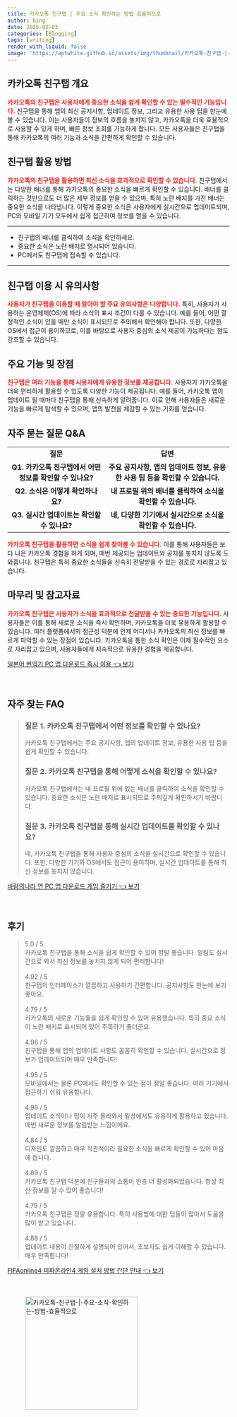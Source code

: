 ```yaml
---
title: 카카오톡 친구탭 | 주요 소식 확인하는 방법 효율적으로
author: bing
date: 2025-02-03
categories: [Blogging]
tags: [writing]
render_with_liquid: false
image: 'https://aptwhite.github.io/assets/img/thumbnail/카카오톡-친구탭-|-주요-소식-확인하는-방법-효율적으로.webp'
---
```



<h2 id='카카오톡 친구탭 개요'>카카오톡 친구탭 개요</h2>

<p><b><span style="color: #ee2323;">카카오톡의 친구탭은 사용자에게 중요한 소식을 쉽게 확인할 수 있는 필수적인 기능입니다.</span></b> 친구탭을 통해 앱의 최신 공지사항, 업데이트 정보, 그리고 유용한 사용 팁을 한눈에 볼 수 있습니다. 이는 사용자들이 정보의 흐름을 놓치지 않고, 카카오톡을 더욱 효율적으로 사용할 수 있게 하며, 빠른 정보 조회를 가능하게 합니다. 모든 사용자들은 친구탭을 통해 카카오톡의 여러 기능과 소식을 간편하게 확인할 수 있습니다.</p>

<h2 id='친구탭 활용 방법'>친구탭 활용 방법</h2>

<p><b><span style="color: #ee2323;">카카오톡의 친구탭을 활용하면 최신 소식을 효과적으로 확인할 수 있습니다.</span></b> 친구탭에서는 다양한 배너를 통해 카카오톡의 중요한 소식을 빠르게 확인할 수 있습니다. 배너를 클릭하는 것만으로도 더 많은 세부 정보를 얻을 수 있으며, 특히 노란 배지를 가진 배너는 중요한 소식을 나타냅니다. 이렇게 중요한 소식은 사용자에게 실시간으로 업데이트되며, PC와 모바일 기기 모두에서 쉽게 접근하여 정보를 얻을 수 있습니다.</p>

<hr />

<ul>
    <li>친구탭의 배너를 클릭하여 소식을 확인하세요.</li>
    <li>중요한 소식은 노란 배지로 명시되어 있습니다.</li>
    <li>PC에서도 친구탭에 접속할 수 있습니다.</li>
</ul>

<hr />

<h2 id='친구탭 이용 시 유의사항'>친구탭 이용 시 유의사항</h2>

<p><b><span style="color: #ee2323;">사용자가 친구탭을 이용할 때 알아야 할 주요 유의사항은 다양합니다.</span></b> 특히, 사용자가 사용하는 운영체제(OS)에 따라 소식의 표시 조건이 다를 수 있습니다. 예를 들어, 어떤 결정적인 소식이 있을 때만 소식이 표시되므로 주의해서 확인해야 합니다. 또한, 다양한 OS에서 접근이 용이하므로, 이를 바탕으로 사용자 중심의 소식 제공이 가능하다는 점도 강조할 수 있습니다.</p>

<h2 id='주요 기능 및 장점'>주요 기능 및 장점</h2>

<p><b><span style="color: #ee2323;">친구탭은 여러 기능을 통해 사용자에게 유용한 정보를 제공합니다.</span></b> 사용자가 카카오톡을 더욱 편리하게 활용할 수 있도록 다양한 기능이 제공됩니다. 예를 들어, 카카오톡 앱이 업데이트 될 때마다 친구탭을 통해 신속하게 알려줍니다. 이로 인해 사용자들은 새로운 기능을 빠르게 탐색할 수 있으며, 앱의 발전을 체감할 수 있는 기회를 얻습니다.</p>

<h2 id='자주 묻는 질문 Q&A'>자주 묻는 질문 Q&A</h2>

<table>
    <tr>
        <td style="text-align: center; height: 17px;"><b>질문</b></td>
        <td style="text-align: center; height: 17px;"><b>답변</b></td>
    </tr>
    <tr>
        <td style="text-align: center; height: 17px;"><b>Q1. 카카오톡 친구탭에서 어떤 정보를 확인할 수 있나요?</b></td>
        <td style="text-align: center; height: 17px;"><b>주요 공지사항, 앱의 업데이트 정보, 유용한 사용 팁 등을 확인할 수 있습니다.</b></td>
    </tr>
    <tr>
        <td style="text-align: center; height: 17px;"><b>Q2. 소식은 어떻게 확인하나요?</b></td>
        <td style="text-align: center; height: 17px;"><b>내 프로필 위의 배너를 클릭하여 소식을 확인할 수 있습니다.</b></td>
    </tr>
    <tr>
        <td style="text-align: center; height: 17px;"><b>Q3. 실시간 업데이트는 확인할 수 있나요?</b></td>
        <td style="text-align: center; height: 17px;"><b>네, 다양한 기기에서 실시간으로 소식을 확인할 수 있습니다.</b></td>
    </tr>
</table>

<p><b><span style="color: #ee2323;">카카오톡 친구탭을 활용하면 소식을 쉽게 찾아볼 수 있습니다.</span></b> 이를 통해 사용자들은 보다 나은 카카오톡 경험을 하게 되며, 매번 제공되는 업데이트와 공지를 놓치지 않도록 도와줍니다. 친구탭은 특히 중요한 소식들을 신속히 전달받을 수 있는 경로로 자리잡고 있습니다.</p>

<h2 id='마무리 및 참고자료'>마무리 및 참고자료</h2>

<p><b><span style="color: #ee2323;">카카오톡 친구탭은 사용자가 소식을 효과적으로 전달받을 수 있는 중요한 기능입니다.</span></b> 사용자들은 이를 통해 새로운 소식을 즉시 확인하며, 카카오톡을 더욱 유용하게 활용할 수 있습니다. 여러 플랫폼에서의 접근성 덕분에 언제 어디서나 카카오톡의 최신 정보를 빠르게 파악할 수 있는 장점이 있습니다. 카카오톡을 통한 소식 확인은 이제 필수적인 요소로 자리잡고 있으며, 사용자들에게 지속적으로 유용한 경험을 제공합니다.</p>


<p><a class="click-button" title="일본어 번역기 PC 앱 다운로드 즉시 이용" href="https://aptwhite.github.io/posts/%EC%9D%BC%EB%B3%B8%EC%96%B4-%EB%B2%88%EC%97%AD%EA%B8%B0-PC-%EC%95%B1-%EB%8B%A4%EC%9A%B4%EB%A1%9C%EB%93%9C-%EC%A6%89%EC%8B%9C-%EC%9D%B4%EC%9A%A9/" rel="dofollow">일본어 번역기 PC 앱 다운로드 즉시 이용 👈 보기</a></p><br>
<h2 id='자주_찾는_FAQ'>자주 찾는 FAQ</h2>
<div itemscope="" itemtype="https://schema.org/FAQPage"> 
<blockquote> 
<div itemscope="" itemprop="mainEntity" itemtype="https://schema.org/Question"> 
<h3 itemprop="name">질문 1. 카카오톡 친구탭에서 어떤 정보를 확인할 수 있나요?</h3> 
<div itemscope="" itemprop="acceptedAnswer" itemtype="https://schema.org/Answer"> 
<span itemprop="text"> 
<p>카카오톡 친구탭에서는 주요 공지사항, 앱의 업데이트 정보, 유용한 사용 팁 등을 쉽게 확인할 수 있습니다.</p> 
</span> 
</div> 
</div> 
<div itemscope="" itemprop="mainEntity" itemtype="https://schema.org/Question"> 
<h3 itemprop="name">질문 2. 카카오톡 친구탭을 통해 어떻게 소식을 확인할 수 있나요?</h3> 
<div itemscope="" itemprop="acceptedAnswer" itemtype="https://schema.org/Answer"> 
<span itemprop="text"> 
<p>카카오톡 친구탭에서는 내 프로필 위에 있는 배너를 클릭하여 소식을 확인할 수 있습니다. 중요한 소식은 노란 배지로 표시되므로 주의깊게 확인하시기 바랍니다.</p> 
</span> 
</div> 
</div> 
<div itemscope="" itemprop="mainEntity" itemtype="https://schema.org/Question"> 
<h3 itemprop="name">질문 3. 카카오톡 친구탭을 통해 실시간 업데이트를 확인할 수 있나요?</h3> 
<div itemscope="" itemprop="acceptedAnswer" itemtype="https://schema.org/Answer"> 
<span itemprop="text"> 
<p>네, 카카오톡 친구탭을 통해 사용자 중심의 소식을 실시간으로 확인할 수 있습니다. 또한, 다양한 기기와 OS에서도 접근이 용이하며, 실시간 업데이트를 통해 최신 정보를 놓치지 않습니다.</p> 
</span> 
</div> 
</div> 
</blockquote> 
</div>
<p><a class="click-button" title="바람의나라 연 PC 앱 다운로드 게임 즐기기" href="https://aptwhite.github.io/posts/%EB%B0%94%EB%9E%8C%EC%9D%98%EB%82%98%EB%9D%BC-%EC%97%B0-PC-%EC%95%B1-%EB%8B%A4%EC%9A%B4%EB%A1%9C%EB%93%9C-%EA%B2%8C%EC%9E%84-%EC%A6%90%EA%B8%B0%EA%B8%B0/" rel="dofollow">바람의나라 연 PC 앱 다운로드 게임 즐기기 👈 보기</a></p><br>
<h2 id='후기'>후기</h2>
<div itemscope itemtype="https://schema.org/Product">
  <blockquote>
  <div itemprop="review" itemscope itemtype="https://schema.org/Review">
      <div itemprop="reviewRating" itemscope itemtype="https://schema.org/Rating"> <span itemprop="ratingValue">5.0</span> / <span itemprop="bestRating">5</span> </div>
      <span itemprop="reviewBody">카카오톡 친구탭을 통해 소식을 쉽게 확인할 수 있어 정말 좋습니다. 알림도 실시간으로 와서 최신 정보를 놓치지 않게 되어 편리합니다!</span>
  </div>
  <br>
  <div itemprop="review" itemscope itemtype="https://schema.org/Review">
      <div itemprop="reviewRating" itemscope itemtype="https://schema.org/Rating"> <span itemprop="ratingValue">4.92</span> / <span itemprop="bestRating">5</span> </div>
      <span itemprop="reviewBody">친구탭의 인터페이스가 깔끔하고 사용하기 간편합니다. 공지사항도 한눈에 보기 좋아요.</span>
  </div>
  <br>
  <div itemprop="review" itemscope itemtype="https://schema.org/Review">
      <div itemprop="reviewRating" itemscope itemtype="https://schema.org/Rating"> <span itemprop="ratingValue">4.79</span> / <span itemprop="bestRating">5</span> </div>
      <span itemprop="reviewBody">카카오톡의 새로운 기능들을 쉽게 확인할 수 있어 유용했습니다. 특히 중요 소식이 노란 배지로 표시되어 있어 주목하기 좋더군요.</span>
  </div>
  <br>
  <div itemprop="review" itemscope itemtype="https://schema.org/Review">
      <div itemprop="reviewRating" itemscope itemtype="https://schema.org/Rating"> <span itemprop="ratingValue">4.96</span> / <span itemprop="bestRating">5</span> </div>
      <span itemprop="reviewBody">친구탭을 통해 앱의 업데이트 사항도 꼼꼼히 확인할 수 있습니다. 실시간으로 정보가 업데이트되어 매우 만족합니다!</span>
  </div>
  <br>
  <div itemprop="review" itemscope itemtype="https://schema.org/Review">
      <div itemprop="reviewRating" itemscope itemtype="https://schema.org/Rating"> <span itemprop="ratingValue">4.95</span> / <span itemprop="bestRating">5</span> </div>
      <span itemprop="reviewBody">모바일에서는 물론 PC에서도 확인할 수 있는 점이 정말 좋습니다. 여러 기기에서 접근하기 쉬워 유용합니다.</span>
  </div>
  <br>
  <div itemprop="review" itemscope itemtype="https://schema.org/Review">
      <div itemprop="reviewRating" itemscope itemtype="https://schema.org/Rating"> <span itemprop="ratingValue">4.96</span> / <span itemprop="bestRating">5</span> </div>
      <span itemprop="reviewBody">업데이트 소식이나 팁이 자주 올라와서 일상에서도 유용하게 활용하고 있습니다. 매번 새로운 정보를 알림받는 느낌이에요.</span>
  </div>
  <br>
  <div itemprop="review" itemscope itemtype="https://schema.org/Review">
      <div itemprop="reviewRating" itemscope itemtype="https://schema.org/Rating"> <span itemprop="ratingValue">4.84</span> / <span itemprop="bestRating">5</span> </div>
      <span itemprop="reviewBody">디자인도 깔끔하고 매우 직관적이라 필요한 소식을 빠르게 확인할 수 있어 마음에 듭니다.</span>
  </div>
  <br>
  <div itemprop="review" itemscope itemtype="https://schema.org/Review">
      <div itemprop="reviewRating" itemscope itemtype="https://schema.org/Rating"> <span itemprop="ratingValue">4.89</span> / <span itemprop="bestRating">5</span> </div>
      <span itemprop="reviewBody">카카오톡 친구탭 덕분에 친구들과의 소통이 한층 더 활성화되었습니다. 항상 최신 정보를 알 수 있어 좋습니다!</span>
  </div>
  <br>
  <div itemprop="review" itemscope itemtype="https://schema.org/Review">
      <div itemprop="reviewRating" itemscope itemtype="https://schema.org/Rating"> <span itemprop="ratingValue">4.79</span> / <span itemprop="bestRating">5</span> </div>
      <span itemprop="reviewBody">카카오톡 친구탭은 정말 유용합니다. 특히 사용법에 대한 팁들이 많아서 도움을 많이 받고 있습니다.</span>
  </div>
  <br>
  <div itemprop="review" itemscope itemtype="https://schema.org/Review">
      <div itemprop="reviewRating" itemscope itemtype="https://schema.org/Rating"> <span itemprop="ratingValue">4.88</span> / <span itemprop="bestRating">5</span> </div>
      <span itemprop="reviewBody">업데이트 내용이 친절하게 설명되어 있어서, 초보자도 쉽게 이해할 수 있습니다. 매우 만족합니다!</span>
  </div>
  </blockquote>
</div>
<p><a class="click-button" title="FIFAonline4 피파온라인4 게임 설치 방법 간단 안내" href="https://aptwhite.github.io/posts/FIFAonline4-%ED%94%BC%ED%8C%8C%EC%98%A8%EB%9D%BC%EC%9D%B84-%EA%B2%8C%EC%9E%84-%EC%84%A4%EC%B9%98-%EB%B0%A9%EB%B2%95-%EA%B0%84%EB%8B%A8-%EC%95%88%EB%82%B4/" rel="dofollow">FIFAonline4 피파온라인4 게임 설치 방법 간단 안내 👈 보기</a></p><br>
<figure class="image"><img src="https://aptwhite.github.io/assets/img/thumbnail/카카오톡-친구탭-|-주요-소식-확인하는-방법-효율적으로.webp" alt="카카오톡-친구탭-|-주요-소식-확인하는-방법-효율적으로" width="256" height="256"></figure>